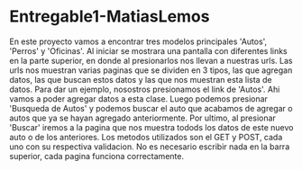 # Entregable1-MatiasLemos
En este proyecto vamos a encontrar tres modelos principales 'Autos', 'Perros' y 'Oficinas'.
Al iniciar se mostrara una pantalla con diferentes links en la parte superior, en donde al presionarlos nos llevan a nuestras urls.
Las urls nos muestran varias paginas que se dividen en 3 tipos, las que agregan datos, las que buscan estos datos y las que nos muestran esta lista de datos.
Para dar un ejemplo, nosostros presionamos el link de 'Autos'. Ahi vamos a poder agregar datos a esta clase. Luego podemos presionar 'Busqueda de Autos' y podemos buscar el auto que acabamos de agregar o autos que ya se hayan agregado anteriormente. Por ultimo, al presionar 'Buscar' iremos a la pagina que nos muestra todods los datos de este nuevo auto o de los anteriores.
Los metodos utilizados son el GET y POST, cada uno con su respectiva validacion.
No es necesario escribir nada en la barra superior, cada pagina funciona correctamente.

